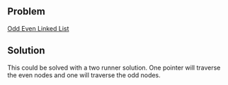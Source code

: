 ## Problem

[Odd Even Linked List](https://leetcode.com/explore/interview/card/top-interview-questions-medium/107/linked-list/784/)

## Solution

This could be solved with a two runner solution. One pointer will traverse the even nodes and one will traverse the odd nodes.
